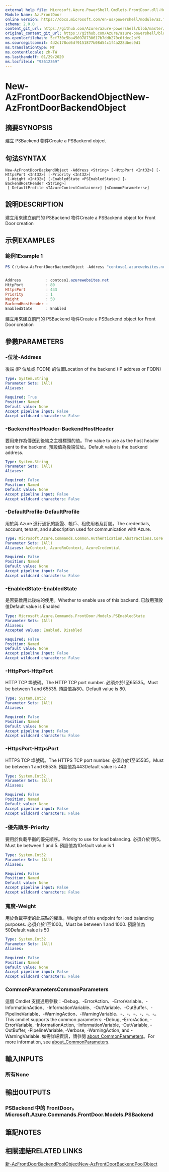 ```yaml
---
external help file: Microsoft.Azure.PowerShell.Cmdlets.FrontDoor.dll-Help.xml
Module Name: Az.FrontDoor
online version: https://docs.microsoft.com/en-us/powershell/module/az.frontdoor/new-azfrontdoorbackendobject
schema: 2.0.0
content_git_url: https://github.com/Azure/azure-powershell/blob/master/src/FrontDoor/FrontDoor/help/New-AzFrontDoorBackendObject.md
original_content_git_url: https://github.com/Azure/azure-powershell/blob/master/src/FrontDoor/FrontDoor/help/New-AzFrontDoorBackendObject.md
ms.openlocfilehash: 5cf730c5ba450978730617b7ddb270c0fdec2bf9
ms.sourcegitcommit: 4d2c178cd6df9151877b08d54c1f4a228dbec9d1
ms.translationtype: MT
ms.contentlocale: zh-TW
ms.lasthandoff: 01/29/2020
ms.locfileid: "93612369"
---
```

# <span data-ttu-id="cb289-101">New-AzFrontDoorBackendObject</span><span class="sxs-lookup"><span data-stu-id="cb289-101">New-AzFrontDoorBackendObject</span></span>

## <span data-ttu-id="cb289-102">摘要</span><span class="sxs-lookup"><span data-stu-id="cb289-102">SYNOPSIS</span></span>
<span data-ttu-id="cb289-103">建立 PSBackend 物件</span><span class="sxs-lookup"><span data-stu-id="cb289-103">Create a PSBackend object</span></span>

## <span data-ttu-id="cb289-104">句法</span><span class="sxs-lookup"><span data-stu-id="cb289-104">SYNTAX</span></span>

```
New-AzFrontDoorBackendObject -Address <String> [-HttpPort <Int32>] [-HttpsPort <Int32>] [-Priority <Int32>]
 [-Weight <Int32>] [-EnabledState <PSEnabledState>] [-BackendHostHeader <String>]
 [-DefaultProfile <IAzureContextContainer>] [<CommonParameters>]
```

## <span data-ttu-id="cb289-105">說明</span><span class="sxs-lookup"><span data-stu-id="cb289-105">DESCRIPTION</span></span>
<span data-ttu-id="cb289-106">建立用來建立前門的 PSBackend 物件</span><span class="sxs-lookup"><span data-stu-id="cb289-106">Create a PSBackend object for Front Door creation</span></span>

## <span data-ttu-id="cb289-107">示例</span><span class="sxs-lookup"><span data-stu-id="cb289-107">EXAMPLES</span></span>

### <span data-ttu-id="cb289-108">範例1</span><span class="sxs-lookup"><span data-stu-id="cb289-108">Example 1</span></span>
```powershell
PS C:\>New-AzFrontDoorBackendObject -Address "contoso1.azurewebsites.net"


Address           : contoso1.azurewebsites.net
HttpPort          : 80
HttpsPort         : 443
Priority          : 1
Weight            : 50
BackendHostHeader :
EnabledState      : Enabled
```

<span data-ttu-id="cb289-109">建立用來建立前門的 PSBackend 物件</span><span class="sxs-lookup"><span data-stu-id="cb289-109">Create a PSBackend object for Front Door creation</span></span>

## <span data-ttu-id="cb289-110">參數</span><span class="sxs-lookup"><span data-stu-id="cb289-110">PARAMETERS</span></span>

### <span data-ttu-id="cb289-111">-位址</span><span class="sxs-lookup"><span data-stu-id="cb289-111">-Address</span></span>
<span data-ttu-id="cb289-112">後端 (IP 位址或 FQDN) 的位置</span><span class="sxs-lookup"><span data-stu-id="cb289-112">Location of the backend (IP address or FQDN)</span></span>

```yaml
Type: System.String
Parameter Sets: (All)
Aliases:

Required: True
Position: Named
Default value: None
Accept pipeline input: False
Accept wildcard characters: False
```

### <span data-ttu-id="cb289-113">-BackendHostHeader</span><span class="sxs-lookup"><span data-stu-id="cb289-113">-BackendHostHeader</span></span>
<span data-ttu-id="cb289-114">要用來作為傳送到後端之主機標頭的值。</span><span class="sxs-lookup"><span data-stu-id="cb289-114">The value to use as the host header sent to the backend.</span></span> <span data-ttu-id="cb289-115">預設值為後端位址。</span><span class="sxs-lookup"><span data-stu-id="cb289-115">Default value is the backend address.</span></span>

```yaml
Type: System.String
Parameter Sets: (All)
Aliases:

Required: False
Position: Named
Default value: None
Accept pipeline input: False
Accept wildcard characters: False
```

### <span data-ttu-id="cb289-116">-DefaultProfile</span><span class="sxs-lookup"><span data-stu-id="cb289-116">-DefaultProfile</span></span>
<span data-ttu-id="cb289-117">用於與 Azure 進行通訊的認證、帳戶、租使用者及訂閱。</span><span class="sxs-lookup"><span data-stu-id="cb289-117">The credentials, account, tenant, and subscription used for communication with Azure.</span></span>

```yaml
Type: Microsoft.Azure.Commands.Common.Authentication.Abstractions.Core.IAzureContextContainer
Parameter Sets: (All)
Aliases: AzContext, AzureRmContext, AzureCredential

Required: False
Position: Named
Default value: None
Accept pipeline input: False
Accept wildcard characters: False
```

### <span data-ttu-id="cb289-118">-EnabledState</span><span class="sxs-lookup"><span data-stu-id="cb289-118">-EnabledState</span></span>
<span data-ttu-id="cb289-119">是否要啟用此後端的使用。</span><span class="sxs-lookup"><span data-stu-id="cb289-119">Whether to enable use of this backend.</span></span> <span data-ttu-id="cb289-120">已啟用預設值</span><span class="sxs-lookup"><span data-stu-id="cb289-120">Default value is Enabled</span></span>

```yaml
Type: Microsoft.Azure.Commands.FrontDoor.Models.PSEnabledState
Parameter Sets: (All)
Aliases:
Accepted values: Enabled, Disabled

Required: False
Position: Named
Default value: None
Accept pipeline input: False
Accept wildcard characters: False
```

### <span data-ttu-id="cb289-121">-HttpPort</span><span class="sxs-lookup"><span data-stu-id="cb289-121">-HttpPort</span></span>
<span data-ttu-id="cb289-122">HTTP TCP 埠號碼。</span><span class="sxs-lookup"><span data-stu-id="cb289-122">The HTTP TCP port number.</span></span>
<span data-ttu-id="cb289-123">必須介於1至65535。</span><span class="sxs-lookup"><span data-stu-id="cb289-123">Must be between 1 and 65535.</span></span>
<span data-ttu-id="cb289-124">預設值為80。</span><span class="sxs-lookup"><span data-stu-id="cb289-124">Default value is 80.</span></span>

```yaml
Type: System.Int32
Parameter Sets: (All)
Aliases:

Required: False
Position: Named
Default value: None
Accept pipeline input: False
Accept wildcard characters: False
```

### <span data-ttu-id="cb289-125">-HttpsPort</span><span class="sxs-lookup"><span data-stu-id="cb289-125">-HttpsPort</span></span>
<span data-ttu-id="cb289-126">HTTPS TCP 埠號碼。</span><span class="sxs-lookup"><span data-stu-id="cb289-126">The HTTPS TCP port number.</span></span>
<span data-ttu-id="cb289-127">必須介於1至65535。</span><span class="sxs-lookup"><span data-stu-id="cb289-127">Must be between 1 and 65535.</span></span>
<span data-ttu-id="cb289-128">預設值為443</span><span class="sxs-lookup"><span data-stu-id="cb289-128">Default value is 443</span></span>

```yaml
Type: System.Int32
Parameter Sets: (All)
Aliases:

Required: False
Position: Named
Default value: None
Accept pipeline input: False
Accept wildcard characters: False
```

### <span data-ttu-id="cb289-129">-優先順序</span><span class="sxs-lookup"><span data-stu-id="cb289-129">-Priority</span></span>
<span data-ttu-id="cb289-130">要用於負載平衡的優先順序。</span><span class="sxs-lookup"><span data-stu-id="cb289-130">Priority to use for load balancing.</span></span>
<span data-ttu-id="cb289-131">必須介於1到5。</span><span class="sxs-lookup"><span data-stu-id="cb289-131">Must be between 1 and 5.</span></span>
<span data-ttu-id="cb289-132">預設值為1</span><span class="sxs-lookup"><span data-stu-id="cb289-132">Default value is 1</span></span>

```yaml
Type: System.Int32
Parameter Sets: (All)
Aliases:

Required: False
Position: Named
Default value: None
Accept pipeline input: False
Accept wildcard characters: False
```

### <span data-ttu-id="cb289-133">寬度</span><span class="sxs-lookup"><span data-stu-id="cb289-133">-Weight</span></span>
<span data-ttu-id="cb289-134">用於負載平衡的此端點的權重。</span><span class="sxs-lookup"><span data-stu-id="cb289-134">Weight of this endpoint for load balancing purposes.</span></span>
<span data-ttu-id="cb289-135">必須介於1至1000。</span><span class="sxs-lookup"><span data-stu-id="cb289-135">Must be between 1 and 1000.</span></span>
<span data-ttu-id="cb289-136">預設值為50</span><span class="sxs-lookup"><span data-stu-id="cb289-136">Default value is 50</span></span>

```yaml
Type: System.Int32
Parameter Sets: (All)
Aliases:

Required: False
Position: Named
Default value: None
Accept pipeline input: False
Accept wildcard characters: False
```

### <span data-ttu-id="cb289-137">CommonParameters</span><span class="sxs-lookup"><span data-stu-id="cb289-137">CommonParameters</span></span>
<span data-ttu-id="cb289-138">這個 Cmdlet 支援通用參數：-Debug、-ErrorAction、-ErrorVariable、-InformationAction、-InformationVariable、-OutVariable、-OutBuffer、-PipelineVariable、-WarningAction、-WarningVariable、-、-、-、-、-、-。</span><span class="sxs-lookup"><span data-stu-id="cb289-138">This cmdlet supports the common parameters: -Debug, -ErrorAction, -ErrorVariable, -InformationAction, -InformationVariable, -OutVariable, -OutBuffer, -PipelineVariable, -Verbose, -WarningAction, and -WarningVariable.</span></span> <span data-ttu-id="cb289-139">如需詳細資訊，請參閱 [about_CommonParameters](https://go.microsoft.com/fwlink/?LinkID=113216)。</span><span class="sxs-lookup"><span data-stu-id="cb289-139">For more information, see [about_CommonParameters](https://go.microsoft.com/fwlink/?LinkID=113216).</span></span>

## <span data-ttu-id="cb289-140">輸入</span><span class="sxs-lookup"><span data-stu-id="cb289-140">INPUTS</span></span>

### <span data-ttu-id="cb289-141">所有</span><span class="sxs-lookup"><span data-stu-id="cb289-141">None</span></span>

## <span data-ttu-id="cb289-142">輸出</span><span class="sxs-lookup"><span data-stu-id="cb289-142">OUTPUTS</span></span>

### <span data-ttu-id="cb289-143">PSBackend 中的 FrontDoor。</span><span class="sxs-lookup"><span data-stu-id="cb289-143">Microsoft.Azure.Commands.FrontDoor.Models.PSBackend</span></span>

## <span data-ttu-id="cb289-144">筆記</span><span class="sxs-lookup"><span data-stu-id="cb289-144">NOTES</span></span>

## <span data-ttu-id="cb289-145">相關連結</span><span class="sxs-lookup"><span data-stu-id="cb289-145">RELATED LINKS</span></span>

[<span data-ttu-id="cb289-146">新-AzFrontDoorBackendPoolObject</span><span class="sxs-lookup"><span data-stu-id="cb289-146">New-AzFrontDoorBackendPoolObject</span></span>](./New-AzFrontDoorBackendPoolObject.md)
